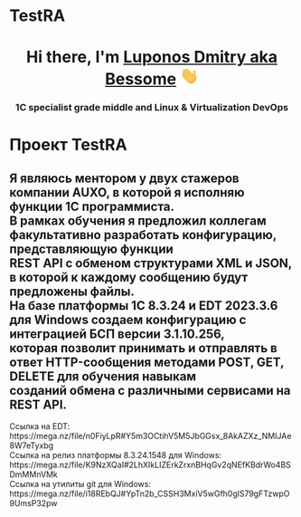 # TestRA
<HEAD>
<h1 align="center">Hi there, I'm <a href="https://dev1c.tech/" target="_blank">Luponos Dmitry aka Bessome</a> 
<img src="https://github.com/Luponos-Dmitry/TestRA/blob/main/raw/Hi.gif" height="32"/></h1>
<h3 align="center">1C specialist grade middle and Linux & Virtualization DevOps</h3>
</HEAD>
<BODY>
<h1>Проект TestRA</h1>

<h2> Я являюсь ментором у двух стажеров компании AUXO, в которой я исполняю функции 1С программиста.<br> 
В рамках обучения я предложил коллегам факультативно разработать конфигурацию, представляющую функции <br> 
REST API с обменом структурами XML и JSON, в которой к каждому сообщению будут предложены файлы. <br> 
На базе платформы 1С 8.3.24 и EDT 2023.3.6 для Windows создаем конфигурацию с интеграцией БСП версии 3.1.10.256,<br> 
которая позволит принимать и отправлять в ответ HTTP-сообщения методами POST, GET, DELETE для обучения навыкам <br> 
созданий обмена с различными сервисами на REST API. </h2>
</BODY>
<FOOTER>
Ссылка на EDT: https://mega.nz/file/n0FiyLpR#Y5m3OCtihV5M5JbGGsx_8AkAZXz_NMIJAe8W7eTyxbg<br>
Ссылка на релиз платформы 8.3.24.1548 для Windows: https://mega.nz/file/K9NzXQaI#2LhXIkLIZErkZrxnBHqGv2qNEfKBdrWo4BSDmMMnVMk<br>
Ссылка на утилиты git для Windows: https://mega.nz/file/i18REbQJ#YpTn2b_CSSH3MxiV5wGfh0glS79gFTzwpO9UmsP32pw<br>
</FOOTER>
